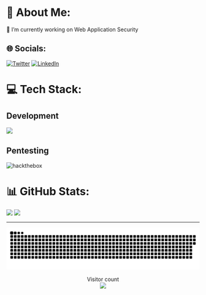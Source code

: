 # 💫 About Me:

🔭 I’m currently working on Web Application Security

## 🌐 Socials:
[![Twitter](https://skillicons.dev/icons?i=twitter)](https://twitter.com/rootxran)
[![LinkedIn](https://skillicons.dev/icons?i=linkedin)](https://www.linkedin.com/in/rao-ali-nawaz-907b6b239/)

# 💻 Tech Stack:
## Development
[![](https://skillicons.dev/icons?i=c,cpp,python,java,bash,powershell,neovim,vim,visualstudio,vscode,linux,googlecloud,cloudflare,heroku,vercel,aws,qt,raspberrypi,html,css,ts,js,react,next,tailwindcss,bootstrap,mysql,postgres,mongodb,redis,nodejs,spring,graphql,nginx,docker,kubernetes,flutter,kotlin)]()<br/>
## Pentesting
![hackthebox](https://www.hackthebox.com/badge/image/1420781)

# 📊 GitHub Stats:

![](https://github-readme-stats.vercel.app/api/top-langs/?username=rootxran&theme=tokyonight&hide_border=false&include_all_commits=false&count_private=false&layout=compact)
![](https://github-readme-stats.vercel.app/api?username=rootxran&theme=tokyonight&hide_border=false&include_all_commits=false&count_private=false)<br/>

---

<!-- [![](https://visitcount.itsvg.in/api?id=rootxran&icon=0&color=11)](https://visitcount.itsvg.in) -->

<a href=#><img src="contributions.svg"></a>

<p align="center"> 
  Visitor count<br>
  <img src="https://profile-counter.glitch.me/rootxran/count.svg" />
</p>

<!-- Proudly created with GPRM ( https://gprm.itsvg.in ) -->
